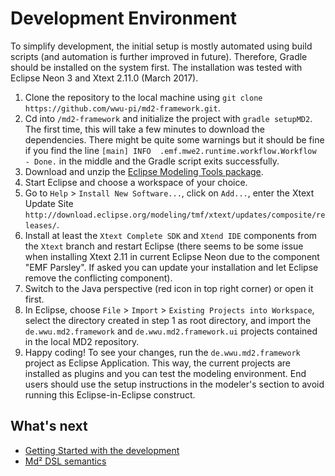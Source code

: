 Development Environment
=======================

To simplify development, the initial setup is mostly automated using build scripts (and automation is further improved in future). Therefore, Gradle should be installed on the system first.
The installation was tested with Eclipse Neon 3 and Xtext 2.11.0 (March 2017).

1. Clone the repository to the local machine using `git clone https://github.com/wwu-pi/md2-framework.git`.
1. Cd into `/md2-framework` and initialize the project with `gradle setupMD2`. The first time, this will take a few minutes to download the dependencies. There might be quite some warnings but it should be fine if you find the line `[main] INFO  .emf.mwe2.runtime.workflow.Workflow  - Done.` in the middle and the Gradle script exits successfully.
1. Download and unzip the [Eclipse Modeling Tools package](http://www.eclipse.org/downloads/packages/eclipse-modeling-tools/neon3).
1. Start Eclipse and choose a workspace of your choice.
1. Go to `Help` > `Install New Software...`, click on `Add...`, enter the Xtext Update Site `http://download.eclipse.org/modeling/tmf/xtext/updates/composite/releases/`.
1. Install at least the `Xtext Complete SDK` and `Xtend IDE` components from the `Xtext` branch and restart Eclipse (there seems to be some issue when installing Xtext 2.11 in current Eclipse Neon due to the component "EMF Parsley". If asked you can update your installation and let Eclipse remove the conflicting component).
1. Switch to the Java perspective (red icon in top right corner) or open it first.
1. In Eclipse, choose `File` > `Import` > `Existing Projects into Workspace`, select the directory created in step 1 as root directory, and import the `de.wwu.md2.framework` and `de.wwu.md2.framework.ui` projects contained in the local MD2 repository.
1. Happy coding! To see your changes, run the `de.wwu.md2.framework` project as Eclipse Application. This way, the current projects are installed as plugins and you can test the modeling environment. End users should use the setup instructions in the modeler's section to avoid running this Eclipse-in-Eclipse construct.

## What's next
* [Getting Started with the development](030_getting-started-dev.html)
* [Md² DSL semantics](040_dsl-semantics.html)
